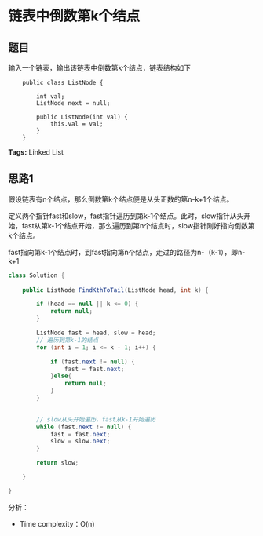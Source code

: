 # 链表中倒数第k个结点

## 题目

输入一个链表，输出该链表中倒数第k个结点，链表结构如下
```
	public class ListNode {

    	int val;
    	ListNode next = null;

    	public ListNode(int val) {
        	this.val = val;
    	}
	}
```

**Tags:** Linked List

## 思路1 
假设链表有n个结点，那么倒数第k个结点便是从头正数的第n-k+1个结点。

定义两个指针fast和slow，fast指针遍历到第k-1个结点。此时，slow指针从头开始，fast从第k-1个结点开始，那么遍历到第n个结点时，slow指针刚好指向倒数第k个结点。

fast指向第k-1个结点时，到fast指向第n个结点，走过的路径为n-（k-1），即n-k+1

```java
class Solution { 
  
 	public ListNode FindKthToTail(ListNode head, int k) {

        if (head == null || k <= 0) {
            return null;
        }

        ListNode fast = head, slow = head;
        // 遍历到第k-1的结点
        for (int i = 1; i <= k - 1; i++) {

            if (fast.next != null) {
                fast = fast.next;
            }else{
                return null;
            }
        }

        
        // slow从头开始遍历，fast从k-1开始遍历
        while (fast.next != null) {
            fast = fast.next;
            slow = slow.next;
        }

        return slow;

    }

}
```
分析：

- Time complexity：O(n)
